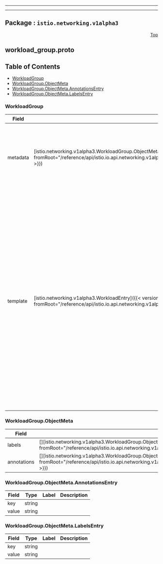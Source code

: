 
---

---

## Package : `istio.networking.v1alpha3`



<a name="top"></a>

<a name="API Reference for workload_group.proto"></a>
<p align="right"><a href="#top">Top</a></p>

## workload_group.proto


## Table of Contents
  - [WorkloadGroup](#istio.networking.v1alpha3.WorkloadGroup)
  - [WorkloadGroup.ObjectMeta](#istio.networking.v1alpha3.WorkloadGroup.ObjectMeta)
  - [WorkloadGroup.ObjectMeta.AnnotationsEntry](#istio.networking.v1alpha3.WorkloadGroup.ObjectMeta.AnnotationsEntry)
  - [WorkloadGroup.ObjectMeta.LabelsEntry](#istio.networking.v1alpha3.WorkloadGroup.ObjectMeta.LabelsEntry)







<a name="istio.networking.v1alpha3.WorkloadGroup"></a>

### WorkloadGroup



| Field | Type | Label | Description |
| ----- | ---- | ----- | ----------- |
| metadata | [istio.networking.v1alpha3.WorkloadGroup.ObjectMeta]({{< versioned_link_path fromRoot="/reference/api/istio.io.api.networking.v1alpha3.workload_group#istio.networking.v1alpha3.WorkloadGroup.ObjectMeta" >}}) |  | Metadata that will be used for all corresponding `WorkloadEntries`. User labels for a workload group should be set here in `metadata` rather than in `template`. |
  | template | [istio.networking.v1alpha3.WorkloadEntry]({{< versioned_link_path fromRoot="/reference/api/istio.io.api.networking.v1alpha3.workload_entry#istio.networking.v1alpha3.WorkloadEntry" >}}) |  | Template to be used for the generation of `WorkloadEntry` resources that belong to this `WorkloadGroup`. Please note that `address` and `labels` fields should not be set in the template, and an empty `serviceAccount` should default to `default`. The workload identities (mTLS certificates) will be bootstrapped using the specified service account's token. Workload entries in this group will be in the same namespace as the workload group, and inherit the labels and annotations from the above `metadata` field. |
  





<a name="istio.networking.v1alpha3.WorkloadGroup.ObjectMeta"></a>

### WorkloadGroup.ObjectMeta



| Field | Type | Label | Description |
| ----- | ---- | ----- | ----------- |
| labels | [][istio.networking.v1alpha3.WorkloadGroup.ObjectMeta.LabelsEntry]({{< versioned_link_path fromRoot="/reference/api/istio.io.api.networking.v1alpha3.workload_group#istio.networking.v1alpha3.WorkloadGroup.ObjectMeta.LabelsEntry" >}}) | repeated | Labels to attach |
  | annotations | [][istio.networking.v1alpha3.WorkloadGroup.ObjectMeta.AnnotationsEntry]({{< versioned_link_path fromRoot="/reference/api/istio.io.api.networking.v1alpha3.workload_group#istio.networking.v1alpha3.WorkloadGroup.ObjectMeta.AnnotationsEntry" >}}) | repeated | Annotations to attach |
  





<a name="istio.networking.v1alpha3.WorkloadGroup.ObjectMeta.AnnotationsEntry"></a>

### WorkloadGroup.ObjectMeta.AnnotationsEntry



| Field | Type | Label | Description |
| ----- | ---- | ----- | ----------- |
| key | string |  |  |
  | value | string |  |  |
  





<a name="istio.networking.v1alpha3.WorkloadGroup.ObjectMeta.LabelsEntry"></a>

### WorkloadGroup.ObjectMeta.LabelsEntry



| Field | Type | Label | Description |
| ----- | ---- | ----- | ----------- |
| key | string |  |  |
  | value | string |  |  |
  




 <!-- end messages -->

 <!-- end enums -->

 <!-- end HasExtensions -->

 <!-- end services -->

